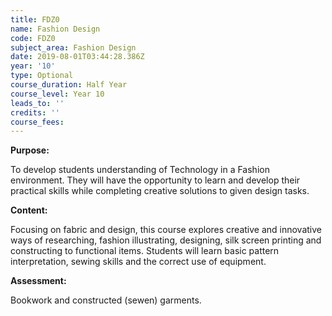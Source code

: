 ```yaml
---
title: FDZ0
name: Fashion Design
code: FDZ0
subject_area: Fashion Design
date: 2019-08-01T03:44:28.386Z
year: '10'
type: Optional
course_duration: Half Year
course_level: Year 10
leads_to: ''
credits: ''
course_fees: 
---
```

**Purpose:**

To develop students understanding of Technology in a Fashion environment. They will have the opportunity to learn and develop their practical skills while completing creative solutions to given design tasks.

**Content:**

Focusing on fabric and design, this course explores creative and innovative ways of researching, fashion illustrating, designing, silk screen printing and constructing to functional items. Students will learn basic pattern interpretation, sewing skills and the correct use of equipment.

**Assessment:**

Bookwork and constructed (sewen) garments.
